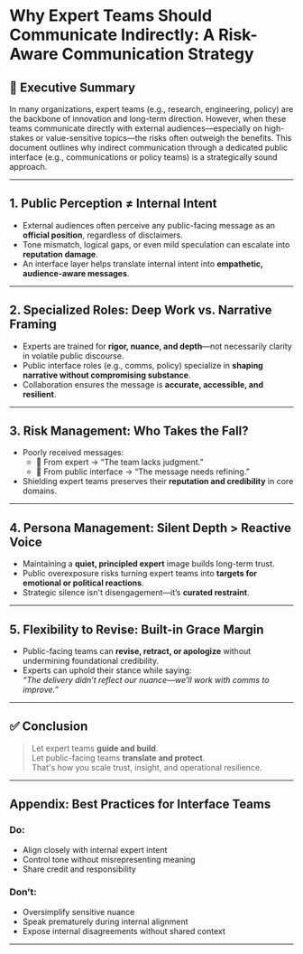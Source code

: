 # Why Expert Teams Should Communicate Indirectly: A Risk-Aware Communication Strategy

## 🎯 Executive Summary

In many organizations, expert teams (e.g., research, engineering, policy) are the backbone of innovation and long-term direction. However, when these teams communicate directly with external audiences—especially on high-stakes or value-sensitive topics—the risks often outweigh the benefits. This document outlines why indirect communication through a dedicated public interface (e.g., communications or policy teams) is a strategically sound approach.

---

## 1. Public Perception ≠ Internal Intent

- External audiences often perceive any public-facing message as an **official position**, regardless of disclaimers.
- Tone mismatch, logical gaps, or even mild speculation can escalate into **reputation damage**.
- An interface layer helps translate internal intent into **empathetic, audience-aware messages**.

---

## 2. Specialized Roles: Deep Work vs. Narrative Framing

- Experts are trained for **rigor, nuance, and depth**—not necessarily clarity in volatile public discourse.
- Public interface roles (e.g., comms, policy) specialize in **shaping narrative without compromising substance**.
- Collaboration ensures the message is **accurate, accessible, and resilient**.

---

## 3. Risk Management: Who Takes the Fall?

- Poorly received messages:
  - 😬 From expert → “The team lacks judgment.”
  - 🧤 From public interface → “The message needs refining.”
- Shielding expert teams preserves their **reputation and credibility** in core domains.

---

## 4. Persona Management: Silent Depth > Reactive Voice

- Maintaining a **quiet, principled expert** image builds long-term trust.
- Public overexposure risks turning expert teams into **targets for emotional or political reactions**.
- Strategic silence isn't disengagement—it’s **curated restraint**.

---

## 5. Flexibility to Revise: Built-in Grace Margin

- Public-facing teams can **revise, retract, or apologize** without undermining foundational credibility.
- Experts can uphold their stance while saying:  
  _“The delivery didn’t reflect our nuance—we’ll work with comms to improve.”_

---

## ✅ Conclusion

> Let expert teams **guide and build**.  
> Let public-facing teams **translate and protect**.  
> That's how you scale trust, insight, and operational resilience.

---

## Appendix: Best Practices for Interface Teams

### Do:
- Align closely with internal expert intent
- Control tone without misrepresenting meaning
- Share credit and responsibility

### Don’t:
- Oversimplify sensitive nuance
- Speak prematurely during internal alignment
- Expose internal disagreements without shared context

---
